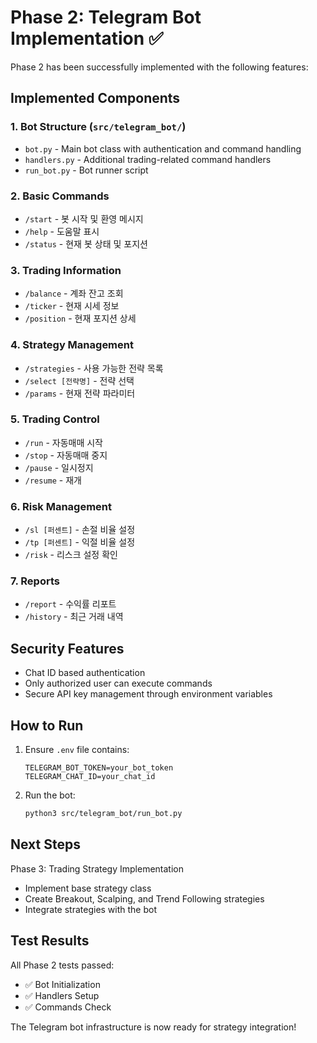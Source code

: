# Phase 2: Telegram Bot Implementation ✅

Phase 2 has been successfully implemented with the following features:

## Implemented Components

### 1. Bot Structure (`src/telegram_bot/`)
- `bot.py` - Main bot class with authentication and command handling
- `handlers.py` - Additional trading-related command handlers
- `run_bot.py` - Bot runner script

### 2. Basic Commands
- `/start` - 봇 시작 및 환영 메시지
- `/help` - 도움말 표시
- `/status` - 현재 봇 상태 및 포지션

### 3. Trading Information
- `/balance` - 계좌 잔고 조회
- `/ticker` - 현재 시세 정보
- `/position` - 현재 포지션 상세

### 4. Strategy Management
- `/strategies` - 사용 가능한 전략 목록
- `/select [전략명]` - 전략 선택
- `/params` - 현재 전략 파라미터

### 5. Trading Control
- `/run` - 자동매매 시작
- `/stop` - 자동매매 중지
- `/pause` - 일시정지
- `/resume` - 재개

### 6. Risk Management
- `/sl [퍼센트]` - 손절 비율 설정
- `/tp [퍼센트]` - 익절 비율 설정
- `/risk` - 리스크 설정 확인

### 7. Reports
- `/report` - 수익률 리포트
- `/history` - 최근 거래 내역

## Security Features
- Chat ID based authentication
- Only authorized user can execute commands
- Secure API key management through environment variables

## How to Run

1. Ensure `.env` file contains:
   ```
   TELEGRAM_BOT_TOKEN=your_bot_token
   TELEGRAM_CHAT_ID=your_chat_id
   ```

2. Run the bot:
   ```bash
   python3 src/telegram_bot/run_bot.py
   ```

## Next Steps
Phase 3: Trading Strategy Implementation
- Implement base strategy class
- Create Breakout, Scalping, and Trend Following strategies
- Integrate strategies with the bot

## Test Results
All Phase 2 tests passed:
- ✅ Bot Initialization
- ✅ Handlers Setup
- ✅ Commands Check

The Telegram bot infrastructure is now ready for strategy integration!